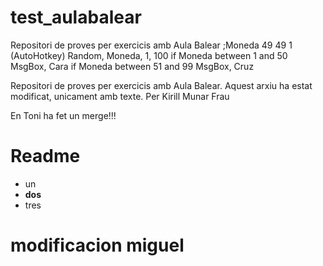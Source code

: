 # test_aulabalear
Repositori de proves per exercicis amb Aula Balear
;Moneda 49 49 1 (AutoHotkey)
Random, Moneda, 1, 100
if Moneda between 1 and 50
MsgBox, Cara
if Moneda between 51 and 99
MsgBox, Cruz

Repositori de proves per exercicis amb Aula Balear.
Aquest arxiu ha estat modificat, unicament amb texte.
Per Kirill Munar Frau

En Toni ha fet un merge!!!

# Readme

* un
* **dos**
* tres
# modificacion miguel
